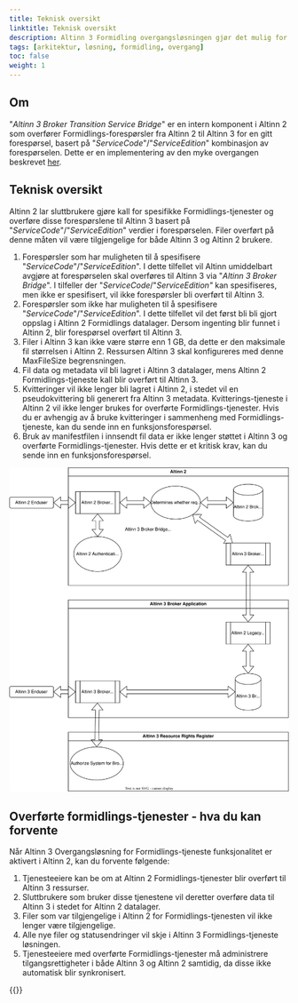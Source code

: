 ```yaml
---
title: Teknisk oversikt
linktitle: Teknisk oversikt
description: Altinn 3 Formidling overgangsløsningen gjør det mulig for serviceeiere som eier Formidlings-tjenester i Altinn 2 å peke disse tjenestene mot Altinn 3 ved hjelp av en intern Altinn 2 bro.
tags: [arkitektur, løsning, formidling, overgang]
toc: false
weight: 1
---
```


## Om

"*Altinn 3 Broker Transition Service Bridge*" er en intern komponent i Altinn 2 som overfører Formidlings-forespørsler fra Altinn 2 til Altinn 3 for en gitt forespørsel, basert på "*ServiceCode*"/"*ServiceEdition*" kombinasjon av forespørselen.
Dette er en implementering av den myke overgangen beskrevet [her](../../reference/solution-architecture/#myk-overgang-fra-altinn-2-til-altinn-3).

## Teknisk oversikt

Altinn 2 lar sluttbrukere gjøre kall for spesifikke Formidlings-tjenester og overføre disse forespørslene til Altinn 3 basert på "*ServiceCode*"/"*ServiceEdition*" verdier i forespørselen.
Filer overført på denne måten vil være tilgjengelige for både Altinn 3 og Altinn 2 brukere.

1. Forespørsler som har muligheten til å spesifisere "*ServiceCode*"/"*ServiceEdition*".
I dette tilfellet vil Altinn umiddelbart avgjøre at forespørselen skal overføres til Altinn 3 via "*Altinn 3 Broker Bridge*".
I tilfeller der "*ServiceCode*/"*ServiceEdition"* kan spesifiseres, men ikke er spesifisert, vil ikke forespørsler bli overført til Altinn 3.
2. Forespørsler som ikke har muligheten til å spesifisere "*ServiceCode*"/"*ServiceEdition*".
I dette tilfellet vil det først bli bli gjort oppslag i Altinn 2 Formidlings datalager. Dersom ingenting blir funnet i Altinn 2, blir forespørsel overført til Altinn 3.
3. Filer i Altinn 3 kan ikke være større enn 1 GB, da dette er den maksimale fil størrelsen i Altinn 2. Ressursen Altinn 3 skal konfigureres med denne MaxFileSize begrensningen.
4. Fil data og metadata vil bli lagret i Altinn 3 datalager, mens Altinn 2 Formidlings-tjeneste kall blir overført til Altinn 3.
5. Kvitteringer vil ikke lenger bli lagret i Altinn 2, i stedet vil en pseudokvittering bli generert fra Altinn 3 metadata. Kvitterings-tjeneste i Altinn 2 vil ikke lenger brukes for overførte Formidlings-tjenester. Hvis du er avhengig av å bruke kvitteringer i sammenheng med Formidlings-tjeneste, kan du sende inn en funksjonsforespørsel.
6. Bruk av manifestfilen i innsendt fil data er ikke lenger støttet i Altinn 3 og overførte Formidlings-tjenester. Hvis dette er et kritisk krav, kan du sende inn en funksjonsforespørsel.

<img src="altinn3-broker-transition-flowchart.svg" />

## Overførte formidlings-tjenester - hva du kan forvente
Når Altinn 3 Overgangsløsning for Formidlings-tjeneste funksjonalitet er aktivert i Altinn 2, kan du forvente følgende:
1. Tjenesteeiere kan be om at Altinn 2 Formidlings-tjenester blir overført til Altinn 3 ressurser.
2. Sluttbrukere som bruker disse tjenestene vil deretter overføre data til Altinn 3 i stedet for Altinn 2 datalager.
3. Filer som var tilgjengelige i Altinn 2 for Formidlings-tjenesten vil ikke lenger være tilgjengelige.
4. Alle nye filer og statusendringer vil skje i Altinn 3 Formidlings-tjeneste løsningen.
5. Tjenesteeiere med overførte Formidlings-tjenester må administrere tilgangsrettigheter i både Altinn 3 og Altinn 2 samtidig, da disse ikke automatisk blir synkronisert.

{{<children />}}


